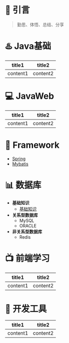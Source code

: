 # :star2: 引言
> 勤思、体悟、总结、分享

# :hotsprings: Java基础
title1|title2
--|--
content1|content2

# :computer: JavaWeb
title1|title2
--|--
content1|content2

# :briefcase: Framework
- [Spring](https://github.com/wyd288/fan1111/blob/master/src/Spring.md)
- [Mybatis](https://github.com/wyd288/fan1111/blob/master/src/Mybatis.md)


# :bar_chart: 数据库
- **基础知识**
  - [基础知识](https://github.com/wyd288/fan1111/blob/master/src/database%E6%95%B0%E6%8D%AE%E5%BA%93.md)
- **关系型数据库**
  - MySQL
  - ORACLE
- **非关系型数据库**
  - Redis

# :tv: 前端学习
title1|title2
--|--
content1|content2
# :clap: 开发工具
title1|title2
--|--
content1|content2
